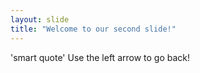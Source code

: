 ```yaml
---
layout: slide
title: "Welcome to our second slide!"
---
```

'smart quote'
Use the left arrow to go back!
